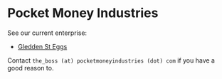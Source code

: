 # Pocket Money Industries

See our current enterprise:

 * [Gledden St Eggs](https://www.pocketmoneyindustries.com/gledden-st-eggs)

Contact `the_boss (at) pocketmoneyindustries (dot) com` if you have a good reason to.
